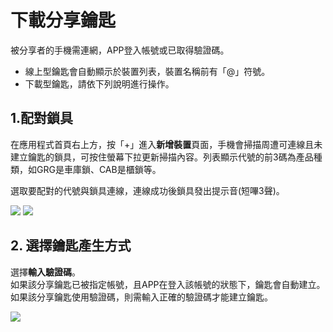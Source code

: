 # 下載分享鑰匙

被分享者的手機需連網，APP登入帳號或已取得驗證碼。

* 線上型鑰匙會自動顯示於裝置列表，裝置名稱前有「@」符號。
* 下載型鑰匙，請依下列說明進行操作。

## 1.配對鎖具

在應用程式首頁右上方，按「+」進入**新增裝置**頁面，手機會掃描周遭可連線且未建立鑰匙的鎖具，可按住螢幕下拉更新掃描內容。列表顯示代號的前3碼為產品種類，如GRG是車庫鎖、CAB是櫃鎖等。

選取要配對的代號與鎖具連線，連線成功後鎖具發出提示音\(短嗶3聲\)。

![](https://userstartw.files.wordpress.com/2018/12/Screenshot_2018-12-20-14-44-52-375_com.userstar.phonekey.png) ![](https://userstartw.files.wordpress.com/2018/12/Screenshot_2018-12-21-10-37-31-514_com.userstar.phonekey.png)

## 2. 選擇鑰匙產生方式

選擇**輸入驗證碼**。  
如果該分享鑰匙已被指定帳號，且APP在登入該帳號的狀態下，鑰匙會自動建立。  
如果該分享鑰匙使用驗證碼，則需輸入正確的驗證碼才能建立鑰匙。

![](https://userstartw.files.wordpress.com/2018/12/Screenshot_2018-12-20-17-23-24-129_com.userstar.phonekey.png)

